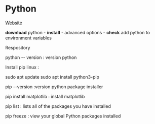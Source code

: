 # Python
[Website](https://www.python.org/)

**download** python -  **install** - advanced options - **check** add python to environment variables

Respository

 python -- version : version python 

Install pip  linux : 

sudo apt update
sudo apt install python3-pip


 pip --version :version python package installer 

pip install matplotlib : install matplotlib

pip list  : lists all of the packages you have installed

pip freeze : view your global Python packages installed
